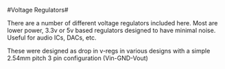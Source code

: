 #Voltage Regulators#

There are a number of different voltage regulators included here.  Most are lower power, 3.3v or 5v based regulators designed
to have minimal noise.  Useful for audio ICs, DACs, etc.

These were designed as drop in v-regs in various designs with a simple 2.54mm pitch 3 pin configuration (Vin-GND-Vout)
